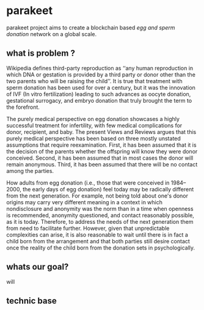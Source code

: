 # parakeet
parakeet project aims to create a blockchain based *egg and sperm donation* network on a global scale.

## what is problem ?
Wikipedia defines third-party reproduction as ‘‘any human reproduction in which DNA or gestation is provided by a third party or donor other than the two parents who will be raising the child’’. It is true that treatment with sperm donation has been used for over a century, but it was the innovation of IVF (In vitro fertilization) leading to such advances as oocyte donation, gestational surrogacy, and embryo donation that truly brought the term to the forefront.

The purely medical perspective on egg donation showcases a highly successful treatment for infertility, with few medical complications for donor, recipient, and baby. The present Views and Reviews argues that this purely medical perspective has been based on three mostly unstated assumptions that require reexamination. First, it has been assumed that it is the decision of the parents whether the offspring will know they were donor conceived. Second, it has been assumed that in most cases the donor will remain anonymous. Third, it has been assumed that there will be no contact among the parties.

How adults from egg donation (i.e., those that were conceived in 1984–2000, the early days of egg donation) feel today may be radically different from the next generation. For example, not being told about one's donor origins may carry very different meaning in a context in which nondisclosure and anonymity was the norm than in a time when openness is recommended, anonymity questioned, and contact reasonably possible, as it is today. Therefore, to address the needs of the next generation them from need to facilitate further. However, given that unpredictable complexities can arise, it is also reasonable to wait until there is in fact a child born from the arrangement and that both parties still desire contact once the reality of the child born from the donation sets in psychologically.

## whats our goal?
will

## technic base
